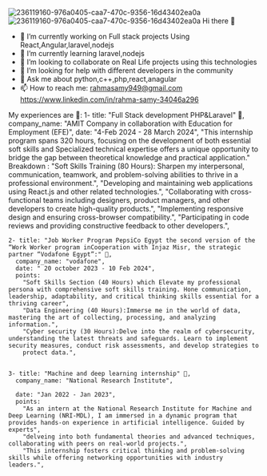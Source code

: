 ![236119160-976a0405-caa7-470c-9356-16d43402ea0a](https://github.com/Rahmasamy/Rahmasamy/assets/87875452/67c42071-c781-4fe4-b9c8-83f6a0453655)![236119160-976a0405-caa7-470c-9356-16d43402ea0a](https://github.com/Rahmasamy/Rahmasamy/assets/87875452/703ddd5f-1198-4624-8753-3efb6179f246)
Hi there 👋
- 🔭 I’m currently working on Full stack projects Using React,Angular,laravel,nodejs
- 🌱 I’m currently learning laravel,nodejs
- 👯 I’m looking to collaborate on Real Life projects using this technologies
- 🤔 I’m looking for help with different developers in the community
- 💬 Ask me about python,c++,php,react,anagular
- 📫 How to reach me: 
   rahmasamy949@gmail.com 
   https://www.linkedin.com/in/rahma-samy-34046a296
 
My experiences are 🌱:
     1- title: "Full Stack development PHP&Laravel" 🔭,
      company_name: "AMIT Company in collaboration with Education for Employment (EFE)",
      date: "4-Feb 2024 - 28 March 2024",
       "This internship program spans 320 hours, focusing on the development of both essential soft skills and Specialized technical expertise offers a unique opportunity to bridge the gap between theoretical 
       knowledge and practical application."
       Breakdown :
        "Soft Skills Training (80 Hours): Sharpen my interpersonal, communication, teamwork, and problem-solving abilities to thrive in a professional environment.",
        "Developing and maintaining web applications using React.js and other related technologies.",
        "Collaborating with cross-functional teams including designers, product managers, and other developers to create high-quality products.",
        "Implementing responsive design and ensuring cross-browser compatibility.",
        "Participating in code reviews and providing constructive feedback to other developers.",


    
    2- title: "Job Worker Program PepsiCo Egypt the second version of the “Work Worker program inCooperation with Injaz Misr, the strategic partner “Vodafone Egypt”:" 🔭,
      company_name: "vodafone",
      date: " 20 october 2023 - 10 Feb 2024",
      points: 
        "Soft Skills Section (40 Hours) which Elevate my professional persona with comprehensive soft skills training. Hone communication, leadership, adaptability, and critical thinking skills essential for a thriving career",
        "Data Engineering (40 Hours):Immerse me in the world of data, mastering the art of collecting, processing, and analyzing information.",
        "Cyber security (30 Hours):Delve into the realm of cybersecurity, understanding the latest threats and safeguards. Learn to implement security measures, conduct risk assessments, and develop strategies to 
        protect data.",
      
   
    3- title: "Machine and deep learning internship" 🔭,
      company_name: "National Research Institute",
    
      date: "Jan 2022 - Jan 2023",
      points:
        "As an intern at the National Research Institute for Machine and Deep Learning (NRI-MDL), I am immersed in a dynamic program that provides hands-on experience in artificial intelligence. Guided by experts",
        "delveing into both fundamental theories and advanced techniques, collaborating with peers on real-world projects.",
        "This internship fosters critical thinking and problem-solving skills while offering networking opportunities with industry leaders.",
      
   
   





